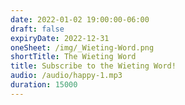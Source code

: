 ```yaml
---
date: 2022-01-02 19:00:00-06:00
draft: false
expiryDate: 2022-12-31
oneSheet: /img/_Wieting-Word.png
shortTitle: The Wieting Word
title: Subscribe to the Wieting Word!
audio: /audio/happy-1.mp3
duration: 15000
---
```

